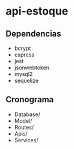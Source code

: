 # api-estoque

## Dependencias
- bcrypt
- express
- jest
- jsonwebtoken
- mysql2
- sequelize

## Cronograma
- Database/
- Model/
- Routes/
- Apis/
- Services/